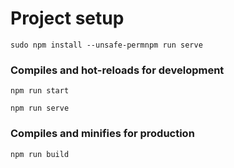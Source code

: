 
# Project setup
```
sudo npm install --unsafe-permnpm run serve

```
### Compiles and hot-reloads for development
```
npm run start

npm run serve
```
### Compiles and minifies for production
```
npm run build
```
